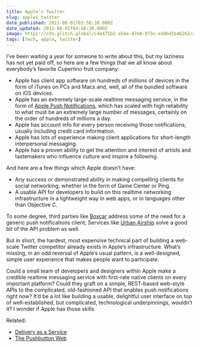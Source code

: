 ```yaml
---
title: Apple's Twitter
slug: apples_twitter
date_published: 2011-06-01T03:58:30.000Z
date_updated: 2011-06-01T03:58:30.000Z
image: https://cdn.glitch.global/c4e475b2-a54e-47e0-973c-ed0bd1b46262/apple-twitter.png?v=1670802785093
tags: [tech, apple, twitter]
---
```


I’ve been waiting a year for someone to write about this, but my laziness has not yet paid off, so here are a few things that we all know about everybody’s favorite Cupertino fruit company:

- Apple has client app software on hundreds of millions of devices in the form of iTunes on PCs and Macs and, well, all of the bundled software on iOS devices.
- Apple has an extremely large-scale realtime messaging service, in the form of [Apple Push Notifications](http://en.wikipedia.org/wiki/Apple_Push_Notification_Service), which has scaled with high reliability to what must be an extremely large number of messages, certainly on the order of hundreds of millions a day.
- Apple has account info for every person receiving those notifications, usually including credit card information.
- Apple has lots of experience making client applications for short-length interpersonal messaging.
- Apple has a proven ability to get the attention and interest of artists and tastemakers who influence culture and inspire a following.

And here are a few things which Apple doesn’t have:
- Any success or demonstrated ability in making compelling clients for social networking, whether in the form of Game Center or Ping.
- A usable API for developers to build on this realtime networking infrastructure in a lightweight way in web apps, or in languages other than Objective C.

To some degree, third parties like [Boxcar](http://boxcar.io/) address some of the need for a generic push notifications client; Services like [Urban Airship](http://urbanairship.com/products/push-notifications/) solve a good bit of the API problem as well.

But in short, the hardest, most expensive technical part of building a web-scale Twitter competitor already exists in Apple’s infrastructure. What’s missing, in an odd reversal of Apple’s usual pattern, is a well-designed, simple user experience that makes people want to participate.

Could a small team of developers and designers within Apple make a credible realtime messaging service with first-rate native clients on every important platform? Could they graft on a simple, REST-based web-style APIs to the complicated, old-fashioned API that enables push notifications right now? It’d be a lot like building a usable, delightful user interface on top of well-established, but complicated, technological underpinnings, wouldn’t it? I wonder if Apple has those skills.

Related:
- [Delivery as a Service](/2010/12/delivery_as_a_service)
- [The Pushbutton Web](/2009/07/the_pushbutton_web_realtime_becomes-real)
